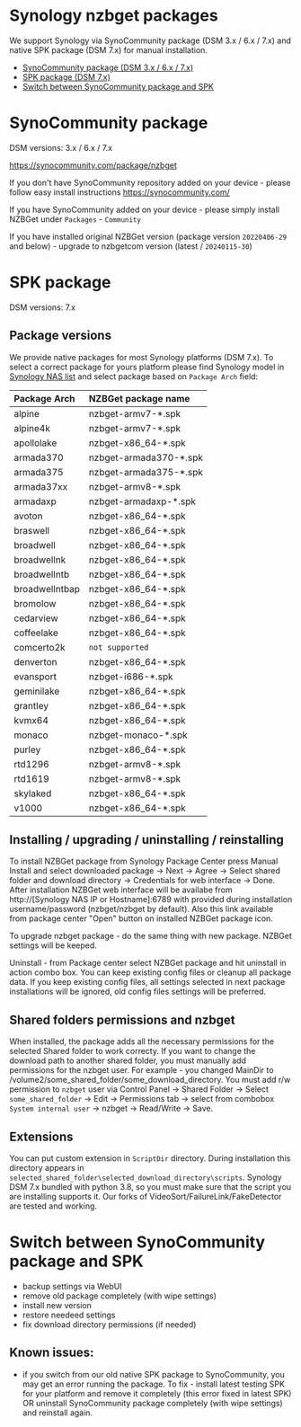 # Synology nzbget packages

We support Synology via SynoCommunity package (DSM 3.x / 6.x / 7.x) and native SPK package (DSM 7.x) for manual installation.

* [SynoCommunity package (DSM 3.x / 6.x / 7.x)](#synocommunity-package)
* [SPK package (DSM 7.x)](#spk-package)
* [Switch between SynoCommunity package and SPK](#switch-between-synocommunity-package-and-spk)


# SynoCommunity package

DSM versions: 3.x / 6.x / 7.x

https://synocommunity.com/package/nzbget

If you don't have SynoCommunity repository added on your device - please follow easy install instructions https://synocommunity.com/

If you have SynoCommunity added on your device - please simply install NZBGet under `Packages` - `Community`

If you have installed original NZBGet version (package version `20220406-29` and below) - upgrade to nzbgetcom version (latest / `20240115-30`)

# SPK package

DSM versions: 7.x

## Package versions

We provide native packages for most Synology platforms (DSM 7.x). To select a correct package for yours platform please find Synology model in [Synology NAS list](https://kb.synology.com/en-us/DSM/tutorial/What_kind_of_CPU_does_my_NAS_have) and select package based on `Package Arch` field:

| Package Arch   | NZBGet package name
|:---------------|:-
| alpine         | nzbget-armv7-*.spk
| alpine4k       | nzbget-armv7-*.spk
| apollolake     | nzbget-x86_64-*.spk
| armada370      | nzbget-armada370-*.spk
| armada375      | nzbget-armada375-*.spk
| armada37xx     | nzbget-armv8-*.spk
| armadaxp       | nzbget-armadaxp-*.spk
| avoton         | nzbget-x86_64-*.spk
| braswell       | nzbget-x86_64-*.spk
| broadwell      | nzbget-x86_64-*.spk
| broadwellnk    | nzbget-x86_64-*.spk
| broadwellntb   | nzbget-x86_64-*.spk
| broadwellntbap | nzbget-x86_64-*.spk
| bromolow       | nzbget-x86_64-*.spk
| cedarview      | nzbget-x86_64-*.spk
| coffeelake     | nzbget-x86_64-*.spk
| comcerto2k     | `not supported`
| denverton      | nzbget-x86_64-*.spk
| evansport      | nzbget-i686-*.spk
| geminilake     | nzbget-x86_64-*.spk
| grantley       | nzbget-x86_64-*.spk
| kvmx64         | nzbget-x86_64-*.spk
| monaco         | nzbget-monaco-*.spk
| purley         | nzbget-x86_64-*.spk
| rtd1296        | nzbget-armv8-*.spk
| rtd1619        | nzbget-armv8-*.spk
| skylaked       | nzbget-x86_64-*.spk
| v1000          | nzbget-x86_64-*.spk

## Installing / upgrading / uninstalling / reinstalling

To install NZBGet package from Synology Package Center press Manual Install and select downloaded package -> Next -> Agree -> Select shared folder and download directory -> Credentials for web interface -> Done.
After installation NZBGet web interface will be availabe from http://[Synology NAS IP or Hostname]:6789 with provided during installation username/password (nzbget/nzbget by default). Also this link available from package center "Open" button on installed NZBGet package icon.

To upgrade nzbget package - do the same thing with new package. NZBGet settings will be keeped.

Uninstall - from Package center select NZBGet package and hit uninstall in action combo box. You can keep existing config files or cleanup all package data. If you keep existing config files, all settings selected in next package installations will be ignored, old config files settings will be preferred.

## Shared folders permissions and nzbget

When installed, the package adds all the necessary permissions for the selected Shared folder to work correcty. If you want to change the download path to another shared folder, you must manually add permissions for the nzbget user. For example - you changed MainDir to /volume2/some_shared_folder/some_download_directory. You must add r/w permission to `nzbget` user via Control Panel -> Shared Folder -> Select `some_shared_folder` -> Edit -> Permissions tab -> select from combobox `System internal user` -> nzbget -> Read/Write -> Save.

## Extensions

You can put custom extension in `ScriptDir` directory. During installation this directory appears in `selected_shared_folder\selected_download_directory\scripts`. Synology DSM 7.x bundled with python 3.8, so you must make sure that the script you are installing supports it. Our forks of VideoSort/FailureLink/FakeDetector are tested and working.

# Switch between SynoCommunity package and SPK

- backup settings via WebUI
- remove old package completely (with wipe settings)
- install new version
- restore needeed settings
- fix download directory permissions (if needed)

## Known issues:

- if you switch from our old native SPK package to SynoCommunity, you may get an error running the package. To fix - install latest testing SPK for your platform and remove it completely (this error fixed in latest SPK) OR uninstall SynoCommunity package completely (with wipe settings) and reinstall again.
